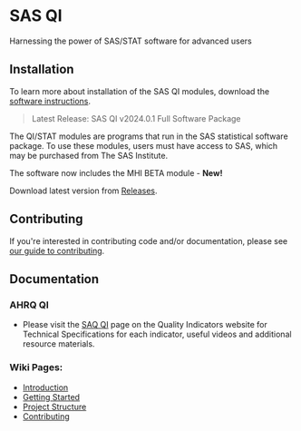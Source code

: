 # SAS QI

Harnessing the power of SAS/STAT software for advanced users

## Installation

To learn more about installation of the SAS QI modules, download the [software instructions](https://qualityindicators.ahrq.gov/Downloads/Software/SAS/V2024/Software_Inst_SASQI_v2024.0.1_September_2024.pdf).

> Latest Release: SAS QI v2024.0.1 Full Software Package

The QI/STAT modules are programs that run in the SAS statistical software package. To use these modules, users must have access to SAS, which may be purchased from The SAS Institute.

The software now includes the MHI BETA module - **New!**

Download latest version from [Releases](https://github.com/panth-tyler/panth-qi/releases).

## Contributing

If you're interested in contributing code and/or documentation, please see [our guide to contributing](https://github.com/panth-tyler/panth-qi/wiki/Contributing).

## Documentation

### AHRQ QI 

* Please visit the [SAQ QI](https://qualityindicators.ahrq.gov/software/sas_qi) page on the Quality Indicators website for Technical Specifications for each indicator, useful videos and additional resource materials.

### Wiki Pages:

* [Introduction](https://github.com/panth-tyler/panth-qi/wiki)
* [Getting Started](https://github.com/panth-tyler/panth-qi/wiki/Getting-Started)
* [Project Structure](https://github.com/panth-tyler/panth-qi/wiki/Project-Structure)
* [Contributing](https://github.com/panth-tyler/panth-qi/wiki/Contributing)

